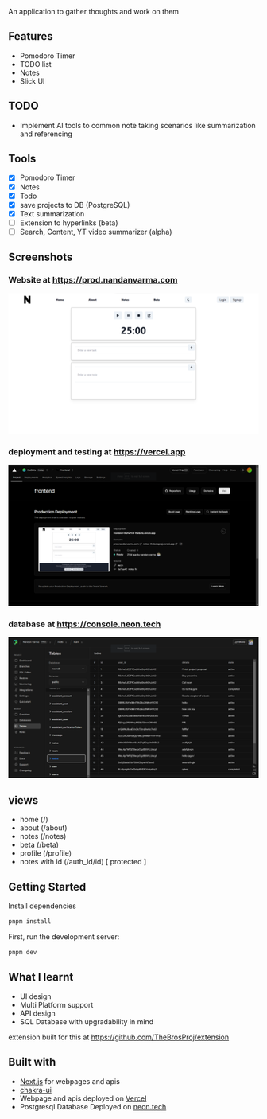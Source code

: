 
An application to gather thoughts and work on them

## Features

- Pomodoro Timer
- TODO list
- Notes
- Slick UI

## TODO
- Implement AI tools to common note taking scenarios like summarization and referencing

## Tools 
- [x] Pomodoro Timer
- [x] Notes
- [x] Todo  
- [x] save projects to DB (PostgreSQL)
- [x] Text summarization  
- [ ] Extension to hyperlinks (beta)
- [ ] Search, Content, YT video summarizer (alpha)

## Screenshots
### Website at https://prod.nandanvarma.com
![Website](screenshots/homepage.png)
### deployment and testing at https://vercel.app
![deployment](screenshots/deployment.png)
### database at https://console.neon.tech
![database](screenshots/database.png)

## views
- home (/)
- about (/about)
- notes (/notes)
- beta (/beta)
- profile (/profile)
- notes with id (/auth_id/id) [ protected ]


## Getting Started

Install dependencies

```bash
pnpm install
```

First, run the development server:

```bash
pnpm dev
```

## What I learnt

- UI design
- Multi Platform support
- API design
- SQL Database with upgradability in mind

extension built for this at https://github.com/TheBrosProj/extension


## Built with

- [Next.js](https://nextjs.org) for webpages and apis
- [chakra-ui](https://chakra-ui.com)
- Webpage and apis deployed on [Vercel](https://vercel.com)
- Postgresql Database Deployed on [neon.tech](https://neon.tech/)
